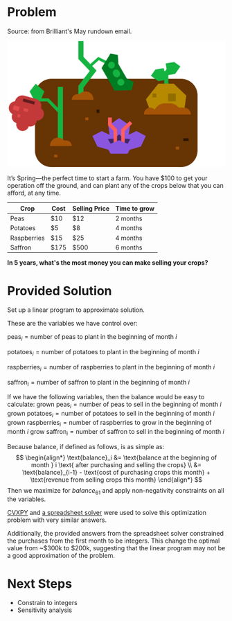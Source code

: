 # Problem
Source: from Brilliant's May rundown email.

![image](./crops.png)

It’s Spring—the perfect time to start a farm. You have $100 to get your operation off the ground, and can plant any of the crops below that you can afford, at any time. 

| Crop        | Cost | Selling Price | Time to grow |
| ----------- | ---- | ------------- | ------------ |
| Peas        | $10  | $12           | 2 months     |
| Potatoes    | $5   | $8            | 4 months     |
| Raspberries | $15  | $25           | 4 months     |
| Saffron     | $175 | $500          | 6 months     |

**In 5 years, what's the most money you can make selling your crops?**

# Provided Solution
Set up a linear program to approximate solution.

These are the variables we have control over:

$\text{peas}_i = \text{number of peas to plant in the beginning of month } i$ 

$\text{potatoes}_i = \text{number of potatoes to plant in the beginning of month } i$ 

$\text{raspberries}_i = \text{number of raspberries to plant in the beginning of month } i$ 

$\text{saffron}_i = \text{number of saffron to plant in the beginning of month } i$ 

If we have the following variables, then the balance would be easy to calculate:
$\text{grown peas}_i = \text{number of peas to sell in the beginning of month } i$ 
$\text{grown potatoes}_i = \text{number of potatoes to sell in the beginning of month } i$ 
$\text{grown raspberries}_i = \text{number of raspberries to grow in the beginning of month } i$ 
$\text{grow saffron}_i = \text{number of saffron to sell in the beginning of month } i$ 

Because balance, if defined as follows, is as simple as:
$$
\begin{align*}
\text{balance}_i &= \text{balance at the beginning of month } i \text{ after purchasing and selling the crops} \\
&= \text{balance}_{i-1} - \text{cost of purchasing crops this month} + \text{revenue from selling crops this month}
\end{align*}
$$
Then we maximize for $balance_{61}$ and apply non-negativity constraints on all the variables.

[CVXPY](https://www.cvxpy.org/) and [a spreadsheet solver](https://help.libreoffice.org/latest/en-US/text/scalc/01/solver.html) were used to solve this optimization problem with very similar answers.

Additionally, the provided answers from the spreadsheet solver constrained the purchases from the first month to be integers. This change the optimal value from ~$300k to $200k, suggesting that the linear program may not be a good approximation of the problem.

# Next Steps
- Constrain to integers
- Sensitivity analysis


